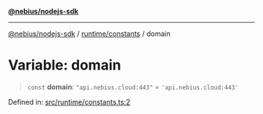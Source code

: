 [**@nebius/nodejs-sdk**](../../../README.md)

---

[@nebius/nodejs-sdk](../../../README.md) / [runtime/constants](../README.md) / domain

# Variable: domain

> `const` **domain**: `"api.nebius.cloud:443"` = `'api.nebius.cloud:443'`

Defined in: [src/runtime/constants.ts:2](https://github.com/nebius/nodejs-sdk/blob/2ec552fb564ad8fdbf78c4eb6e73ce9101501e8a/src/runtime/constants.ts#L2)
